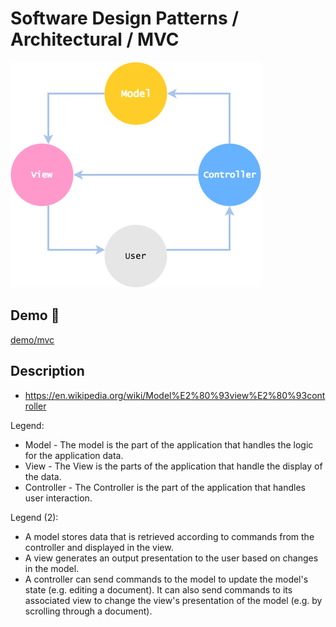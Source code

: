 # Software Design Patterns / Architectural / MVC

![](../../../../diagrams/mvc/mvc.png)

## Demo 🎉

<a href="./demo/mvc/">demo/mvc</a>

## Description

* <https://en.wikipedia.org/wiki/Model%E2%80%93view%E2%80%93controller>

Legend:

* Model - The model is the part of the application that handles the logic for the application data.
* View - The View is the parts of the application that handle the display of the data.
* Controller - The Controller is the part of the application that handles user interaction.

Legend (2):

* A model stores data that is retrieved according to commands from the controller and displayed in the view.
* A view generates an output presentation to the user based on changes in the model.
* A controller can send commands to the model to update the model's state (e.g. editing a document). It can also send commands to its associated view to change the view's presentation of the model (e.g. by scrolling through a document).

